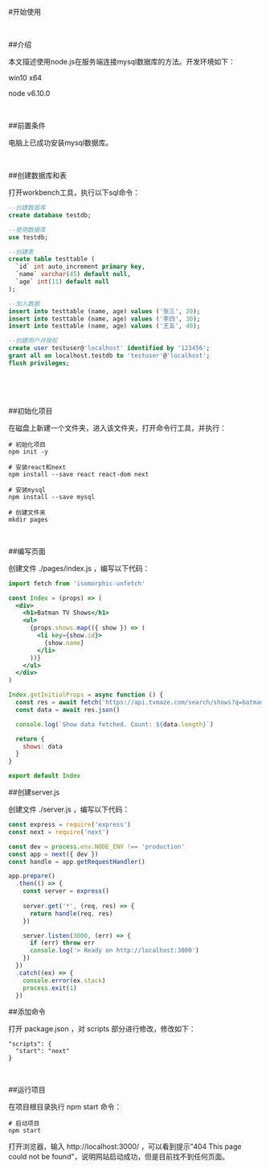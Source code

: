 #开始使用

​	

##介绍

本文描述使用node.js在服务端连接mysql数据库的方法。开发环境如下：

win10 x64

node v6.10.0

​	

##前置条件

电脑上已成功安装mysql数据库。

​	

##创建数据库和表

打开workbench工具，执行以下sql命令：

```sql
--创建数据库
create database testdb;

--使用数据库
use testdb;

--创建表
create table testtable (
  `id` int auto_increment primary key,
  `name` varchar(45) default null,
  `age` int(11) default null
);

--加入数据
insert into testtable (name, age) values ('张三', 20);
insert into testtable (name, age) values ('李四', 30);
insert into testtable (name, age) values ('王五', 40);

--创建用户并授权
create user testuser@'localhost' identified by '123456';
grant all on localhost.testdb to 'testuser'@'localhost';
flush privileges;
```


​    

​	

##初始化项目

在磁盘上新建一个文件夹，进入该文件夹，打开命令行工具，并执行： 

```shell
# 初始化项目
npm init -y

# 安装react和next
npm install --save react react-dom next

# 安装mysql
npm install --save mysql

# 创建文件夹
mkdir pages
```


​	





##编写页面

创建文件 ./pages/index.js ，编写以下代码：

```jsx
import fetch from 'isomorphic-unfetch'

const Index = (props) => (
  <div>
    <h1>Batman TV Shows</h1>
    <ul>
      {props.shows.map(({ show }) => (
        <li key={show.id}>
          {show.name}
        </li>
      ))}
    </ul>
  </div>
)

Index.getInitialProps = async function () {
  const res = await fetch('https://api.tvmaze.com/search/shows?q=batman')
  const data = await res.json()

  console.log(`Show data fetched. Count: ${data.length}`)

  return {
    shows: data
  }
}

export default Index
```



##创建server.js

创建文件 ./server.js ，编写以下代码：

```jsx
const express = require('express')
const next = require('next')

const dev = process.env.NODE_ENV !== 'production'
const app = next({ dev })
const handle = app.getRequestHandler()

app.prepare()
  .then(() => {
    const server = express()
     
    server.get('*', (req, res) => {
      return handle(req, res)
    })

    server.listen(3000, (err) => {
      if (err) throw err
      console.log('> Ready on http://localhost:3000')
    })
  })
  .catch((ex) => {
    console.error(ex.stack)
    process.exit(1)
  })
```



##添加命令

打开 package.json ，对 scripts 部分进行修改，修改如下：

    "scripts": {
      "start": "next"
    }


​		

##运行项目

在项目根目录执行 npm start 命令：

    # 启动项目
    npm start

打开浏览器，输入 http://localhost:3000/ ，可以看到提示"404 This page could not be found"，说明网站启动成功，但是目前找不到任何页面。



 